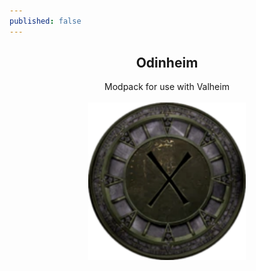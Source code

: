 ```yaml
---
published: false
---
```


<h2 align="center">Odinheim</h2>
<p align="center">Modpack for use with Valheim<br /><br /><img src="/src/icon.png" width="50%" /></p>